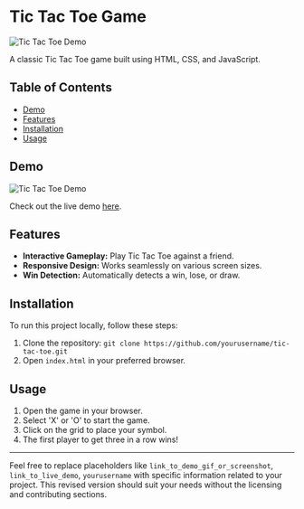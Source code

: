# Tic Tac Toe Game

![Tic Tac Toe Demo](https://mrohit23.github.io/Tic-Tac-Toe-Game/)

A classic Tic Tac Toe game built using HTML, CSS, and JavaScript.

## Table of Contents

- [Demo](#demo)
- [Features](#features)
- [Installation](#installation)
- [Usage](#usage)

## Demo

![Tic Tac Toe Demo](https://mrohit23.github.io/Tic-Tac-Toe-Game/)

Check out the live demo [here](https://mrohit23.github.io/Tic-Tac-Toe-Game/).

## Features

- **Interactive Gameplay:** Play Tic Tac Toe against a friend.
- **Responsive Design:** Works seamlessly on various screen sizes.
- **Win Detection:** Automatically detects a win, lose, or draw.

## Installation

To run this project locally, follow these steps:

1. Clone the repository: `git clone https://github.com/yourusername/tic-tac-toe.git`
2. Open `index.html` in your preferred browser.

## Usage

1. Open the game in your browser.
2. Select 'X' or 'O' to start the game.
3. Click on the grid to place your symbol.
4. The first player to get three in a row wins!

---

Feel free to replace placeholders like `link_to_demo_gif_or_screenshot`, `link_to_live_demo`, `yourusername` with specific information related to your project. This revised version should suit your needs without the licensing and contributing sections.